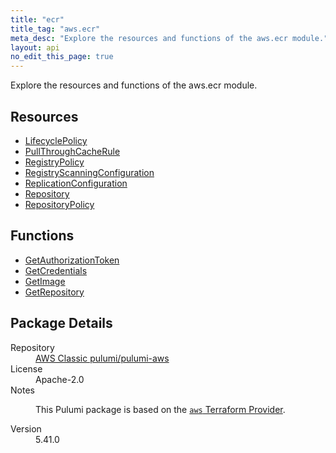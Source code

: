 ```yaml
---
title: "ecr"
title_tag: "aws.ecr"
meta_desc: "Explore the resources and functions of the aws.ecr module."
layout: api
no_edit_this_page: true
---
```


<!-- WARNING: this file was generated by Pulumi Docs Generator. -->
<!-- Do not edit by hand unless you're certain you know what you are doing! -->

Explore the resources and functions of the aws.ecr module.

<h2 id="resources">Resources</h2>
<ul class="api">
    <li><a href="lifecyclepolicy/" title="LifecyclePolicy"><span class="api-symbol api-symbol--resource"></span>LifecyclePolicy</a></li>
    <li><a href="pullthroughcacherule/" title="PullThroughCacheRule"><span class="api-symbol api-symbol--resource"></span>PullThroughCacheRule</a></li>
    <li><a href="registrypolicy/" title="RegistryPolicy"><span class="api-symbol api-symbol--resource"></span>RegistryPolicy</a></li>
    <li><a href="registryscanningconfiguration/" title="RegistryScanningConfiguration"><span class="api-symbol api-symbol--resource"></span>RegistryScanningConfiguration</a></li>
    <li><a href="replicationconfiguration/" title="ReplicationConfiguration"><span class="api-symbol api-symbol--resource"></span>ReplicationConfiguration</a></li>
    <li><a href="repository/" title="Repository"><span class="api-symbol api-symbol--resource"></span>Repository</a></li>
    <li><a href="repositorypolicy/" title="RepositoryPolicy"><span class="api-symbol api-symbol--resource"></span>RepositoryPolicy</a></li>
</ul>

<h2 id="functions">Functions</h2>
<ul class="api">
    <li><a href="getauthorizationtoken/" title="GetAuthorizationToken"><span class="api-symbol api-symbol--function"></span>GetAuthorizationToken</a></li>
    <li><a href="getcredentials/" title="GetCredentials"><span class="api-symbol api-symbol--function"></span>GetCredentials</a></li>
    <li><a href="getimage/" title="GetImage"><span class="api-symbol api-symbol--function"></span>GetImage</a></li>
    <li><a href="getrepository/" title="GetRepository"><span class="api-symbol api-symbol--function"></span>GetRepository</a></li>
</ul>

<h2 id="package-details">Package Details</h2>
<dl class="package-details">
	<dt>Repository</dt>
	<dd><a href="https://github.com/pulumi/pulumi-aws">AWS Classic pulumi/pulumi-aws</a></dd>
	<dt>License</dt>
	<dd>Apache-2.0</dd>
	<dt>Notes</dt>
	<dd><p>This Pulumi package is based on the <a href="https://github.com/hashicorp/terraform-provider-aws"><code>aws</code> Terraform Provider</a>.</p>
</dd>
	<dt>Version</dt>
	<dd>5.41.0</dd>
</dl>

